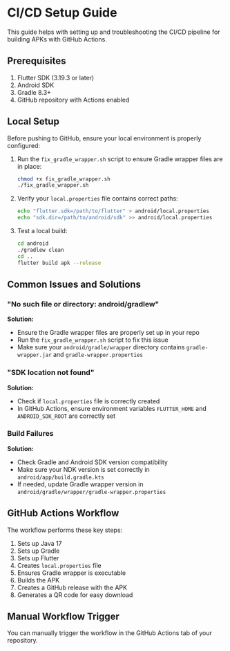 # CI/CD Setup Guide

This guide helps with setting up and troubleshooting the CI/CD pipeline for building APKs with GitHub Actions.

## Prerequisites

1. Flutter SDK (3.19.3 or later)
2. Android SDK
3. Gradle 8.3+
4. GitHub repository with Actions enabled

## Local Setup

Before pushing to GitHub, ensure your local environment is properly configured:

1. Run the `fix_gradle_wrapper.sh` script to ensure Gradle wrapper files are in place:
   ```bash
   chmod +x fix_gradle_wrapper.sh
   ./fix_gradle_wrapper.sh
   ```

2. Verify your `local.properties` file contains correct paths:
   ```bash
   echo "flutter.sdk=/path/to/flutter" > android/local.properties
   echo "sdk.dir=/path/to/android/sdk" >> android/local.properties
   ```

3. Test a local build:
   ```bash
   cd android
   ./gradlew clean
   cd ..
   flutter build apk --release
   ```

## Common Issues and Solutions

### "No such file or directory: android/gradlew"

**Solution:**
- Ensure the Gradle wrapper files are properly set up in your repo
- Run the `fix_gradle_wrapper.sh` script to fix this issue
- Make sure your `android/gradle/wrapper` directory contains `gradle-wrapper.jar` and `gradle-wrapper.properties`

### "SDK location not found"

**Solution:**
- Check if `local.properties` file is correctly created
- In GitHub Actions, ensure environment variables `FLUTTER_HOME` and `ANDROID_SDK_ROOT` are correctly set

### Build Failures

**Solution:**
- Check Gradle and Android SDK version compatibility
- Make sure your NDK version is set correctly in `android/app/build.gradle.kts`
- If needed, update Gradle wrapper version in `android/gradle/wrapper/gradle-wrapper.properties`

## GitHub Actions Workflow

The workflow performs these key steps:
1. Sets up Java 17
2. Sets up Gradle
3. Sets up Flutter
4. Creates `local.properties` file
5. Ensures Gradle wrapper is executable
6. Builds the APK
7. Creates a GitHub release with the APK
8. Generates a QR code for easy download

## Manual Workflow Trigger

You can manually trigger the workflow in the GitHub Actions tab of your repository. 